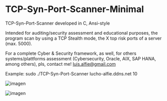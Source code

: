 # TCP-Syn-Port-Scanner-Minimal
TCP-Syn-Port-Scanner developed in C, Ansi-style

Intended for auditing/security assessment and educational purposes, the program scan by using a TCP Stealth mode, the X top risk ports of a server (max. 5000). 

For a complete Cyber & Security framework, as well, for others systems/plattforms assessment (Cybersecurity, Oracle, AIX, SAP HANA, among others), pls, contact me! <luis.alfie@gmail.com>

Example: sudo ./TCP-Syn-Port-Scanner lucho-alfie.ddns.net 10

![imagen](https://user-images.githubusercontent.com/40904281/174912581-d8df2cb8-2e2e-4d31-b975-e17b1ff20266.png)

![imagen](https://user-images.githubusercontent.com/40904281/174912616-a8603ae0-c2a2-46df-864b-b9f23d8864f8.png)


